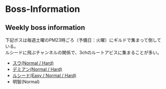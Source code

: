# Boss-Information

## Weekly boss information

下記ボスは毎週土曜のPM23時ごろ（予備日：火曜）にギルドで集まって倒している。\
ルシードに飛ぶチャンネルの関係で、3chのルートアビスに集まることが多い。

* [スウ(Normal / Hard)](/boss/sue.md)
* [デミアン(Normal / Hard)](/boss/damien.md)
* [ルシード(Easy / Normal / Hard)](/boss/lucid.md)
* 明智(Normal)
